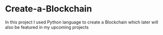 # Create-a-Blockchain
In this project I used Python language to create a Blockchain which later will also be featured in my upcoming projects 
